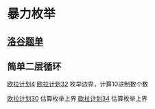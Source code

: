 # 暴力枚举

## [洛谷题单](https://www.luogu.com.cn/training/108)


## 简单二层循环
[欧拉计划4](http://pe-cn.github.io/4/)
[欧拉计划32](http://pe-cn.github.io/32/) 枚举边界，计算10进制数个数

[欧拉计划30](http://pe-cn.github.io/30/) 估算枚举上界
[欧拉计划34](http://pe-cn.github.io/34/) 估算枚举上界
